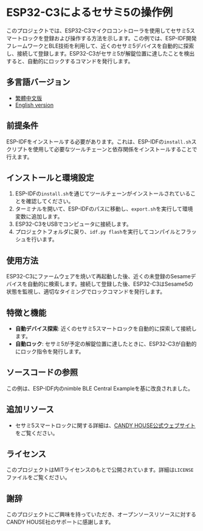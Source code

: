 # ESP32-C3によるセサミ5の操作例

このプロジェクトでは、ESP32-C3マイクロコントローラを使用してセサミ5スマートロックを登録および操作する方法を示します。この例では、ESP-IDF開発フレームワークとBLE技術を利用して、近くのセサミ5デバイスを自動的に探索し、接続して登録します。ESP32-C3がセサミ5が解錠位置に達したことを検出すると、自動的にロックするコマンドを発行します。

## 多言語バージョン
- [繁體中文版](README.md)
- [English version](README_EN.md)

## 前提条件
ESP-IDFをインストールする必要があります。これは、ESP-IDFの`install.sh`スクリプトを使用して必要なツールチェーンと依存関係をインストールすることで行えます。

## インストールと環境設定
1. ESP-IDFの`install.sh`を通じてツールチェーンがインストールされていることを確認してください。
2. ターミナルを開いて、ESP-IDFのパスに移動し、`export.sh`を実行して環境変数に追加します。
3. ESP32-C3をUSBでコンピュータに接続します。
4. プロジェクトフォルダに戻り、`idf.py flash`を実行してコンパイルとフラッシュを行います。

## 使用方法
ESP32-C3にファームウェアを焼いて再起動した後、近くの未登録のSesameデバイスを自動的に検索します。接続して登録した後、ESP32-C3はSesame5の状態を監視し、適切なタイミングでロックコマンドを発行します。

## 特徴と機能

- **自動デバイス探索**: 近くのセサミ5スマートロックを自動的に探索して接続します。
- **自動ロック**: セサミ5が予定の解錠位置に達したときに、ESP32-C3が自動的にロック指令を発行します。

## ソースコードの参照

この例は、ESP-IDF内のnimble BLE Central Exampleを基に改良されました。

## 追加リソース

- セサミ5スマートロックに関する詳細は、[CANDY HOUSE公式ウェブサイト](https://jp.candyhouse.co/)をご覧ください。

## ライセンス

このプロジェクトはMITライセンスのもとで公開されています。詳細は`LICENSE`ファイルをご覧ください。

## 謝辞

このプロジェクトにご興味を持っていただき、オープンソースリソースに対するCANDY HOUSE社のサポートに感謝します。
